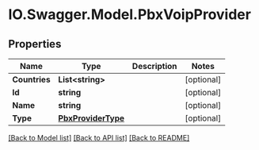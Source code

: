 # IO.Swagger.Model.PbxVoipProvider
## Properties

Name | Type | Description | Notes
------------ | ------------- | ------------- | -------------
**Countries** | **List&lt;string&gt;** |  | [optional] 
**Id** | **string** |  | [optional] 
**Name** | **string** |  | [optional] 
**Type** | [**PbxProviderType**](PbxProviderType.md) |  | [optional] 

[[Back to Model list]](../README.md#documentation-for-models) [[Back to API list]](../README.md#documentation-for-api-endpoints) [[Back to README]](../README.md)

